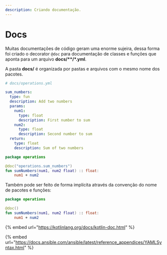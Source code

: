 ```yaml
---
description: Criando documentação.
---
```


# Docs

Muitas documentações de código geram uma enorme sujeira, dessa forma foi criado o decorator `@doc` para documentação de classes e funções que aponta para um arquivo **docs/\*\*/\*.yml**.

A pasta **docs/** é organizada por pastas e arquivos com o mesmo nome dos pacotes.

```yaml
# docs/operations.yml

sum_numbers:
  type: fun
  description: Add two numbers
  params:
    num1:
      type: float
      description: First number to sum
    num2:
      type: float
      description: Second number to sum
  return:
    type: float
    description: Sum of two numbers
```

```kotlin
package operations

@doc("operations.sum_numbers")
fun sumNumbers(num1, num2 float) :: float:
    num1 + num2
```

Também pode ser feito de forma implícita através da convenção do nome de pacotes e funções:

```kotlin
package operations

@doc()
fun sumNumbers(num1, num2 float) :: float:
    num1 + num2
```



{% embed url="https://kotlinlang.org/docs/kotlin-doc.html" %}

{% embed url="https://docs.ansible.com/ansible/latest/reference_appendices/YAMLSyntax.html" %}

